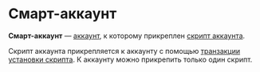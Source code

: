 # Смарт-аккаунт

**Смарт-аккаунт** — [аккаунт](/ru/blockchain/account), к которому прикреплен [скрипт аккаунта](/ru/ride/script/script-types/account-script).

Скрипт аккаунта прикрепляется к аккаунту с помощью [транзакции установки скрипта](/ru/blockchain/transaction-type/set-script-transaction). К аккаунту можно прикрепить только один скрипт.
